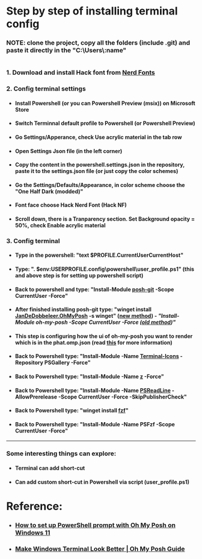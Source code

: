 # Step by step of installing terminal config

### NOTE: clone the project, copy all the folders (include .git) and paste it directly in the "C:\\Users\\:name"

#

### 1. Download and install Hack font from [Nerd Fonts](https://github.com/ryanoasis/nerd-fonts)

### 2. Config terminal settings
- #### Install **Powershell** (or you can **Powershell Preview (msix)**) on Microsoft Store
- #### Switch Terminnal default profile to **Powershell** (or **Powershell Preview**)
- #### Go **Settings/Apperance**, check Use acrylic material in the tab row
- #### Open Settings Json file (in the left corner)
- #### Copy the content in the powershell.settings.json in the repository, paste it to the settings.json file (or just copy the color schemes)
- #### Go the **Settings/Defaults/Appearance**, in color scheme choose the **"One Half Dark (modded)"**
- #### Font face choose **Hack Nerd Font** (Hack NF)
- #### Scroll down, there is a Tranparency section. Set **Background opacity** = 50%, check **Enable acrylic material**

### 3. Config terminal
- #### Type in the powershell: **"text $PROFILE.CurrentUserCurrentHost"**
- #### Type: **". $env:USERPROFILE\.config\powershell\user_profile.ps1"** (this and above step is for setting up powershell script)
- #### Back to powershell and type: **"Install-Module [posh-git](https://github.com/dahlbyk/posh-git) -Scope CurrentUser -Force"**
- #### After finished installing posh-git type: **"winget install [JanDeDobbeleer.OhMyPosh](https://github.com/JanDeDobbeleer/oh-my-posh) -s winget" ([new method](https://ohmyposh.dev/docs/installation/windows))** - *"Install-Module oh-my-posh -Scope CurrentUser -Force ([old method](https://github.com/JanDeDobbeleer/oh-my-posh/issues/558#issuecomment-1117304416))"*
- #### This step is configuring how the ui of oh-my-posh you want to render which is in the phat.omp.json (read [this](https://ohmyposh.dev/docs/configuration/general) for more information)
- #### Back to Powershell type: **"Install-Module -Name [Terminal-Icons](https://github.com/devblackops/Terminal-Icons) -Repository PSGallery -Force"**
- #### Back to Powershell type: **"Install-Module -Name [z](https://github.com/rupa/z) -Force"**
- #### Back to Powershell type: **"Install-Module -Name [PSReadLine](https://github.com/PowerShell/PSReadLine) -AllowPrerelease -Scope CurrentUser -Force -SkipPublisherCheck"**
- #### Back to Powershell type: **"winget install [fzf](https://github.com/junegunn/fzf?tab=readme-ov-file#windows-packages)"**
- #### Back to Powershell type: **"Install-Module -Name PSFzf -Scope CurrentUser -Force"**

---

### Some interesting things can explore:
- #### Terminal can add short-cut
- #### Can add custom short-cut in Powershell via script (user_profile.ps1)

#

# Reference:
- ### [How to set up PowerShell prompt with Oh My Posh on Windows 11](https://www.youtube.com/watch?v=5-aK2_WwrmM)
- ### [Make Windows Terminal Look Better | Oh My Posh Guide](https://www.youtube.com/watch?v=-G6GbXGo4wo)